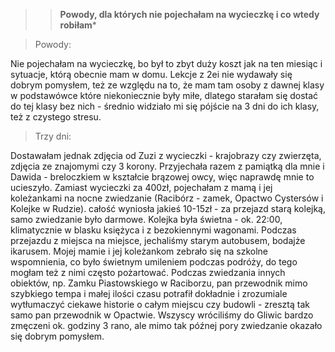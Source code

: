 >> **Powody, dla których nie pojechałam na wycieczkę i co wtedy robiłam***

>Powody:

Nie pojechałam na wycieczkę, bo był to zbyt duży koszt jak na ten miesiąc i sytuacje, którą obecnie mam w domu.
Lekcje z 2ei nie wydawały się dobrym pomysłem, też ze względu na to, że mam tam osoby z dawnej klasy w podstawówce które niekoniecznie były miłe, 
dlatego starałam się dostać do tej klasy bez nich - średnio widziało mi się pójście na 3 dni do ich klasy, też z czystego stresu.

>Trzy dni:

Dostawałam jednak zdjęcia od Zuzi z wycieczki - krajobrazy czy zwierzęta, zdjęcia ze znajomymi czy 3 korony. 
Przyjechała razem z pamiątką dla mnie i Dawida - breloczkiem w kształcie brązowej owcy, więc naprawdę mnie to ucieszyło.
Zamiast wycieczki za 400zł, pojechałam z mamą i jej koleżankami na nocne zwiedzanie (Racibórz - zamek, Opactwo Cystersów i Kolejke w Rudzie). 
całość wyniosła jakieś 10-15zł - za przejazd starą kolejką, samo zwiedzanie było darmowe.
Kolejka była świetna - ok. 22:00, klimatycznie w blasku księżyca i z bezokiennymi wagonami.
Podczas przejazdu z miejsca na miejsce, jechaliśmy starym autobusem, bodajże ikarusem.
Mojej mamie i jej koleżankom zebrało się na szkolne wspomnienia, co było świetnym umileniem podczas podróży, do tego mogłam też z nimi często pożartować.
Podczas zwiedzania innych obiektów, np. Zamku Piastowskiego w Raciborzu, pan przewodnik mimo szybkiego tempa i małej ilości czasu potrafił
dokładnie i zrozumiale wytłumaczyć ciekawe historie o całym miejscu czy budowli - zresztą tak samo pan przewodnik w Opactwie.
Wszyscy wróciliśmy do Gliwic bardzo zmęczeni ok. godziny 3 rano, ale mimo tak późnej pory zwiedzanie okazało się dobrym pomysłem. 


